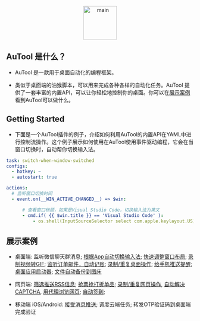 <p align="center">
  <img src="../imgs/banner.png" height="90" title="main">
</p>

## AuTool 是什么？
- AuTool 是一款用于桌面自动化的编程框架。

- 类似于桌面端的油猴脚本，可以用来完成各种各样的自动化任务。AuTool 提供了一套丰富的内置API，可以让你轻松地控制你的桌面。你可以在[展示案例](#showcases)看到AuTool可以做什么。


## Getting Started
- 下面是一个AuTool插件的例子，介绍如何利用AuTool的内置API在YAML中进行控制流操作。这个例子展示如何使用在AuTool使用事件驱动编程，它会在当窗口切换时，自动帮你切换输入法。

```yaml
task: switch-when-window-switched
configs:
  - hotkey: ~
  - autostart: true

actions:
  # 监听窗口切换时间
  - event.on(__WIN_ACTIVE_CHANGED__) => $win:

      # 查看窗口标题，如果是Visual Studio Code，切换输入法为英文
      - cmd.if( {{ $win.title }} == 'Visual Studio Code' ):
          - os.shell(InputSourceSelector select com.apple.keylayout.US)
```


## 展示案例
- 桌面端: 监听微信聊天群消息; [根据App自动切换输入法](https://inputsource.pro/zh-CN); [快速调整窗口布局](https://apps.apple.com/app/id441258766); [录制视频转GIF](); [监听订单邮件，自动记账](); [录制/重复桌面操作](); [给手机推送提醒](); [桌面应用启动器](); [文件自动备份到图床]()
  
- 网页端: [筛选推送RSS信息](https://huginn.cn/blog/huginn/huginn-%e8%87%aa%e5%ae%9a%e4%b9%89%e6%8a%93%e5%8f%96%e6%8e%a8%e9%80%81smzdm%e5%92%8cv2ex%e7%9a%84%e4%bc%98%e6%83%a0%e4%bf%a1%e6%81%af); [抢票抢打折单品](https://whop.com/charts/top_rentals/); [录制/重复网页操作](https://www.tango.us/pricing), [自动解决CAPTCHA](), [用代理浏览网页](); [自动签到](); 

- 移动端 iOS/Android: [接受消息推送](https://github.com/Finb/Bark); 调度云端任务; 转发OTP验证码到桌面端完成验证
